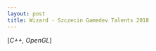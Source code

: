 ```yaml
---
layout: post
title: Wizard - Szczecin Gamedev Talents 2018
---
```


[*C++, OpenGL*] 
<p align="middle">
  <img/>  
</p>
